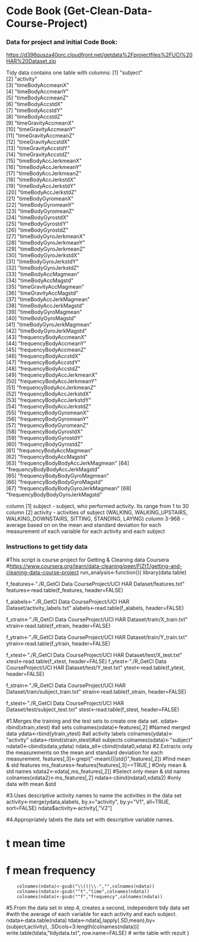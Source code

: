 # Code Book (Get-Clean-Data-Course-Project)

### Data for project and initial Code Book:
https://d396qusza40orc.cloudfront.net/getdata%2Fprojectfiles%2FUCI%20HAR%20Dataset.zip

Tidy data contains one table with columns:
 [1] "subject"                         
 [2] "activity"                        
 [3] "timeBodyAccmeanX"                
 [4] "timeBodyAccmeanY"                
 [5] "timeBodyAccmeanZ"                
 [6] "timeBodyAccstdX"                 
 [7] "timeBodyAccstdY"                 
 [8] "timeBodyAccstdZ"                 
 [9] "timeGravityAccmeanX"             
[10] "timeGravityAccmeanY"             
[11] "timeGravityAccmeanZ"             
[12] "timeGravityAccstdX"              
[13] "timeGravityAccstdY"              
[14] "timeGravityAccstdZ"              
[15] "timeBodyAccJerkmeanX"            
[16] "timeBodyAccJerkmeanY"            
[17] "timeBodyAccJerkmeanZ"            
[18] "timeBodyAccJerkstdX"             
[19] "timeBodyAccJerkstdY"             
[20] "timeBodyAccJerkstdZ"             
[21] "timeBodyGyromeanX"               
[22] "timeBodyGyromeanY"               
[23] "timeBodyGyromeanZ"               
[24] "timeBodyGyrostdX"                
[25] "timeBodyGyrostdY"                
[26] "timeBodyGyrostdZ"                
[27] "timeBodyGyroJerkmeanX"           
[28] "timeBodyGyroJerkmeanY"           
[29] "timeBodyGyroJerkmeanZ"           
[30] "timeBodyGyroJerkstdX"            
[31] "timeBodyGyroJerkstdY"            
[32] "timeBodyGyroJerkstdZ"            
[33] "timeBodyAccMagmean"              
[34] "timeBodyAccMagstd"               
[35] "timeGravityAccMagmean"           
[36] "timeGravityAccMagstd"            
[37] "timeBodyAccJerkMagmean"          
[38] "timeBodyAccJerkMagstd"           
[39] "timeBodyGyroMagmean"             
[40] "timeBodyGyroMagstd"              
[41] "timeBodyGyroJerkMagmean"         
[42] "timeBodyGyroJerkMagstd"          
[43] "frequencyBodyAccmeanX"           
[44] "frequencyBodyAccmeanY"           
[45] "frequencyBodyAccmeanZ"           
[46] "frequencyBodyAccstdX"            
[47] "frequencyBodyAccstdY"            
[48] "frequencyBodyAccstdZ"            
[49] "frequencyBodyAccJerkmeanX"       
[50] "frequencyBodyAccJerkmeanY"       
[51] "frequencyBodyAccJerkmeanZ"       
[52] "frequencyBodyAccJerkstdX"        
[53] "frequencyBodyAccJerkstdY"        
[54] "frequencyBodyAccJerkstdZ"        
[55] "frequencyBodyGyromeanX"          
[56] "frequencyBodyGyromeanY"          
[57] "frequencyBodyGyromeanZ"          
[58] "frequencyBodyGyrostdX"           
[59] "frequencyBodyGyrostdY"           
[60] "frequencyBodyGyrostdZ"           
[61] "frequencyBodyAccMagmean"         
[62] "frequencyBodyAccMagstd"          
[63] "frequencyBodyBodyAccJerkMagmean" 
[64] "frequencyBodyBodyAccJerkMagstd"  
[65] "frequencyBodyBodyGyroMagmean"    
[66] "frequencyBodyBodyGyroMagstd"     
[67] "frequencyBodyBodyGyroJerkMagmean"
[68] "frequencyBodyBodyGyroJerkMagstd" 

column [1] subject - subject, who performed activity. Its range from 1 to 30
column [2] activity - activities of subject (WALKING, WALKING_UPSTAIRS, WALKING_DOWNSTAIRS, SITTING, STANDING, LAYING)
column 3-968 - average based on on the mean and standard deviation for each measurement of each variable for each activity and each subject

### Instructions to get tidy data
#This script is course project for Getting & Cleaning data Coursera
#https://www.coursera.org/learn/data-cleaning/peer/FIZtT/getting-and-cleaning-data-course-project
run_analysis<-function(){
library(data.table)

f_features<-"./R_GetCl Data CourseProject/UCI HAR Dataset/features.txt"
        features<-read.table(f_features, header=FALSE)

f_alabels<-"./R_GetCl Data CourseProject/UCI HAR Dataset/activity_labels.txt"
        alabels<-read.table(f_alabels, header=FALSE)

f_xtrain<-"./R_GetCl Data CourseProject/UCI HAR Dataset/train/X_train.txt"
        xtrain<-read.table(f_xtrain, header=FALSE)

f_ytrain<-"./R_GetCl Data CourseProject/UCI HAR Dataset/train/Y_train.txt"
        ytrain<-read.table(f_ytrain, header=FALSE)

f_xtest<-"./R_GetCl Data CourseProject/UCI HAR Dataset/test/X_test.txt"
        xtest<-read.table(f_xtest, header=FALSE)
f_ytest<-"./R_GetCl Data CourseProject/UCI HAR Dataset/test/Y_test.txt"
        ytest<-read.table(f_ytest, header=FALSE)

f_strain<-"./R_GetCl Data CourseProject/UCI HAR Dataset/train/subject_train.txt"
        strain<-read.table(f_strain, header=FALSE)
        
f_stest<-"./R_GetCl Data CourseProject/UCI HAR Dataset/test/subject_test.txt"
        stest<-read.table(f_stest, header=FALSE)
        
        
#1.Merges the training and the test sets to create one data set.
xdata<-rbind(xtrain,xtest) #all sets
        colnames(xdata)<-features[,2] #Named merged data
ydata<-rbind(ytrain,ytest) #all activity labels
        colnames(ydata)<-"activity"
sdata<-rbind(strain,stest)#all subjects
        colnames(sdata)<-"subject"
ndata0<-cbind(sdata,ydata)
ndata_all<-cbind(ndata0,xdata)
#2.Extracts only the measurements on the mean and standard deviation for each measurement.
        features[,3]<-grepl("-mean\\()|std()",features[,2]) #find mean & std features
        ms_features<-features[features[,3]==TRUE,] #Only mean & std names
        xdata2<-xdata[,ms_features[,2]] #Select only mean & std names
        colnames(xdata2)<-ms_features[,2]
        ndata<-cbind(ndata0,xdata2) #only data with mean &std
        
#3.Uses descriptive activity names to name the activities in the data set
        activity<-merge(ydata,alabels, by.x="activity", by.y="V1", all=TRUE, sort=FALSE)
                ndata$activity<-activity[,"V2"]
        
#4.Appropriately labels the data set with descriptive variable names.   
# t mean time
# f mean frequency 
        colnames(ndata)<-gsub("\\()|\\-","",colnames(ndata))
        colnames(ndata)<-gsub("^t","time",colnames(ndata))
        colnames(ndata)<-gsub("^f","frequency",colnames(ndata))
#5.From the data set in step 4, creates a second, independent tidy data set
#with the average of each variable for each activity and each subject.
ndata<-data.table(ndata)
        tdata<-ndata[,lapply(.SD,mean),by=(subject,activity), .SDcols=3:length(colnames(ndata))]
        write.table(tdata,"tidydata.txt", row.name=FALSE) # write table with rezult
}

